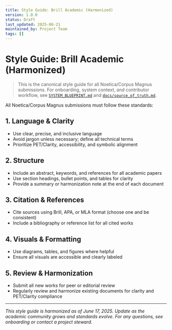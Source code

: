 ```yaml
---
title: Style Guide: Brill Academic (Harmonized)
version: 1.0.0
status: Draft
last_updated: 2025-06-21
maintained_by: Project Team
tags: []
---
```


# Style Guide: Brill Academic (Harmonized)

> This is the canonical style guide for all Noetica/Corpus Magnus submissions. For onboarding, system context, and contributor workflow, see [`SYSTEM_BLUEPRINT.md`](../../../SYSTEM_BLUEPRINT.md) and [`docs/source_of_truth.md`](../../../docs/source_of_truth.md).

All Noetica/Corpus Magnus submissions must follow these standards:

## 1. Language & Clarity
- Use clear, precise, and inclusive language
- Avoid jargon unless necessary; define all technical terms
- Prioritize PET/Clarity, accessibility, and symbolic alignment

## 2. Structure
- Include an abstract, keywords, and references for all academic papers
- Use section headings, bullet points, and tables for clarity
- Provide a summary or harmonization note at the end of each document

## 3. Citation & References
- Cite sources using Brill, APA, or MLA format (choose one and be consistent)
- Include a bibliography or reference list for all cited works

## 4. Visuals & Formatting
- Use diagrams, tables, and figures where helpful
- Ensure all visuals are accessible and clearly labeled

## 5. Review & Harmonization
- Submit all new works for peer or editorial review
- Regularly review and harmonize existing documents for clarity and PET/Clarity compliance

---
*This style guide is harmonized as of June 17, 2025. Update as the academic community grows and standards evolve. For any questions, see onboarding or contact a project steward.*
